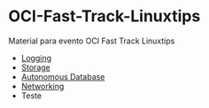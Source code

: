 # OCI-Fast-Track-Linuxtips
Material para evento OCI Fast Track Linuxtips

- [Logging](/Logging)
- [Storage](/Storage)
- [Autonomous Database](https://github.com/CeInnovationTeam/OCI-FastTrack-Associate-LinuxTips/blob/main/Autonomous%20Database/Lab7%20-%20Autonomous%20Database.pdf)
- [Networking](/Networking)
- Teste